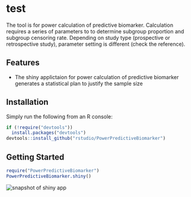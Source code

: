 # test

The tool is for power calculation of predictive biomarker. Calculation requires a series of parameters to to determine subgroup proportion and subgroup censoring rate. Depending on study type (prospective or retrospective study), parameter setting is different (check the reference).

## Features

* The shiny applictaion for power calculation of predictive biomarker generates a statistical plan to justify the sample size

## Installation

Simply run the following from an R console:

```r
if (!require("devtools"))
  install.packages("devtools")
devtools::install_github("rstudio/PowerPredictiveBiomarker")
```

## Getting Started

```r
require("PowerPredictiveBiomarker")
PowerPredictiveBiomarker.shiny()
```
![snapshot of shiny app](inst/img/worldcup.png)

